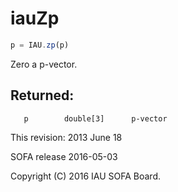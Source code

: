# iauZp

```js
p = IAU.zp(p)
```

Zero a p-vector.

## Returned:
```
   p        double[3]      p-vector
```

This revision:  2013 June 18

SOFA release 2016-05-03

Copyright (C) 2016 IAU SOFA Board.